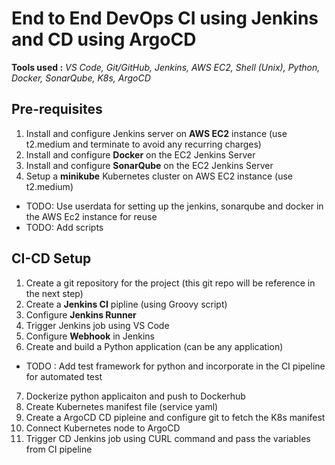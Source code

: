 
# End to End DevOps CI using Jenkins and CD using ArgoCD

**Tools used :** _VS Code, Git/GitHub, Jenkins, AWS EC2, Shell (Unix), Python, Docker, SonarQube, K8s, ArgoCD_

## Pre-requisites
1. Install and configure Jenkins server on **AWS EC2** instance (use t2.medium and terminate to avoid any recurring charges)
2. Install and configure **Docker** on the EC2 Jenkins Server 
3. Install and configure **SonarQube** on the EC2 Jenkins Server
4. Setup a **minikube** Kubernetes cluster on AWS EC2 instance (use t2.medium)
* TODO: Use userdata for setting up the jenkins, sonarqube and docker in the AWS Ec2 instance for reuse
* TODO: Add scripts


## CI-CD Setup
1. Create a git repository for the project (this git repo will be reference in the next step)
2. Create a **Jenkins CI** pipline (using Groovy script)
3. Configure **Jenkins Runner**
4. Trigger Jenkins job using VS Code
5. Configure **Webhook** in Jenkins
6. Create and build a Python application (can be any application)
  * TODO : Add test framework for python and incorporate in the CI pipeline for automated test
7. Dockerize python applicaiton and push to Dockerhub
8. Create Kubernetes manifest file (service yaml)
9. Create a ArgoCD CD pipleine and configure git to fetch the K8s manifest
10. Connect Kubernetes node to ArgoCD
11. Trigger CD Jenkins job using CURL command and pass the variables from CI pipeline